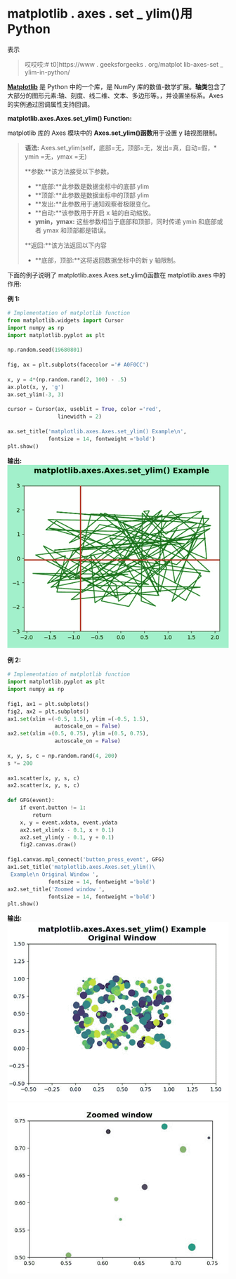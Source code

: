 # matplotlib . axes . set _ ylim()用 Python

表示

> 哎哎哎:# t0]https://www . geeksforgeeks . org/matplot lib-axes-set _ ylim-in-python/

**[Matplotlib](https://www.geeksforgeeks.org/python-introduction-matplotlib/)** 是 Python 中的一个库，是 NumPy 库的数值-数学扩展。**轴类**包含了大部分的图形元素:轴、刻度、线二维、文本、多边形等。，并设置坐标系。Axes 的实例通过回调属性支持回调。

**matplotlib.axes.Axes.set_ylim() Function:**

matplotlib 库的 Axes 模块中的 **Axes.set_ylim()函数**用于设置 y 轴视图限制。

> **语法:** Axes.set_ylim(self，底部=无，顶部=无，发出=真，自动=假，* ymin =无，ymax =无)
> 
> **参数:**该方法接受以下参数。
> 
> *   **底部:**此参数是数据坐标中的底部 ylim
> *   **顶部:**此参数是数据坐标中的顶部 ylim
> *   **发出:**此参数用于通知观察者极限变化。
> *   **自动:**该参数用于开启 x 轴的自动缩放。
> *   **ymin，ymax:** 这些参数相当于底部和顶部，同时传递 ymin 和底部或者 ymax 和顶部都是错误。
> 
> **返回:**该方法返回以下内容
> 
> *   **底部，顶部:**这将返回数据坐标中的新 y 轴限制。

下面的例子说明了 matplotlib.axes.Axes.set_ylim()函数在 matplotlib.axes 中的作用:

**例 1:**

```py
# Implementation of matplotlib function
from matplotlib.widgets import Cursor
import numpy as np
import matplotlib.pyplot as plt

np.random.seed(19680801)

fig, ax = plt.subplots(facecolor ='# A0F0CC')

x, y = 4*(np.random.rand(2, 100) - .5)
ax.plot(x, y, 'g')
ax.set_ylim(-3, 3)

cursor = Cursor(ax, useblit = True, color ='red',
                linewidth = 2)

ax.set_title('matplotlib.axes.Axes.set_ylim() Example\n',
             fontsize = 14, fontweight ='bold')
plt.show()
```

**输出:**
![](img/11c6cfb0450f7fe915f100ecd7bee7e8.png)

**例 2:**

```py
# Implementation of matplotlib function
import matplotlib.pyplot as plt
import numpy as np

fig1, ax1 = plt.subplots()
fig2, ax2 = plt.subplots()
ax1.set(xlim =(-0.5, 1.5), ylim =(-0.5, 1.5),
               autoscale_on = False)
ax2.set(xlim =(0.5, 0.75), ylim =(0.5, 0.75),
               autoscale_on = False)

x, y, s, c = np.random.rand(4, 200)
s *= 200

ax1.scatter(x, y, s, c)
ax2.scatter(x, y, s, c)

def GFG(event):
    if event.button != 1:
        return
    x, y = event.xdata, event.ydata
    ax2.set_xlim(x - 0.1, x + 0.1)
    ax2.set_ylim(y - 0.1, y + 0.1)
    fig2.canvas.draw()

fig1.canvas.mpl_connect('button_press_event', GFG)   
ax1.set_title('matplotlib.axes.Axes.set_ylim()\
 Example\n Original Window ',
             fontsize = 14, fontweight ='bold')
ax2.set_title('Zoomed window ',
             fontsize = 14, fontweight ='bold')
plt.show()
```

**输出:**
![](img/fe3e5a0c1014ac87c88c874d80954549.png)
![](img/3e57e29652c729575280ea9bce2c0de8.png)